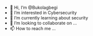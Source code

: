 - 👋 Hi, I’m @Bukolagbegi
- 👀 I’m interested in Cybersecurity
- 🌱 I’m currently learning about security
- 💞️ I’m looking to collaborate on ...
- 📫 How to reach me ...

<!---
Bukolagbegi/Bukolagbegi is a ✨ special ✨ repository because its `README.md` (this file) appears on your GitHub profile.
You can click the Preview link to take a look at your changes.
--->
